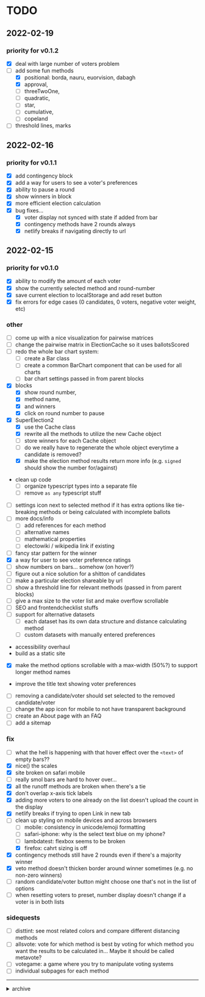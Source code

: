 # TODO
## 2022-02-19
### priority for v0.1.2
 - [x] deal with large number of voters problem
 - [ ] add some fun methods
    - [x] positional: borda, nauru, euorvision, dabagh
    - [x] approval, 
    - [ ] threeTwoOne, 
    - [ ] quadratic, 
    - [ ] star, 
    - [ ] cumulative,
    - [ ] copeland
 - [ ] threshold lines, marks

## 2022-02-16
### priority for v0.1.1
 - [x] add contingency block
 - [x] add a way for users to see a voter's preferences
 - [x] ability to pause a round
 - [x] show winners in block 
 - [x] more efficient election calculation
 - [x] bug fixes...
    - [x] voter display not synced with state if added from bar
    - [x] contingency methods have 2 rounds always
    - [x] netlify breaks if navigating directly to url

## 2022-02-15
### priority for v0.1.0
 - [x] ability to modify the amount of each voter
 - [x] show the currently selected method and round-number 
 - [x] save current election to localStorage and add reset button
 - [x] fix errors for edge cases (0 candidates, 0 voters, negative voter weight, etc)

### other
 - [ ] come up with a nice visualization for pairwise matrices
 - [ ] change the pairwise matrix in ElectionCache so it uses ballotsScored
 - [ ] redo the whole bar chart system:
    - [ ] create a Bar class
    - [ ] create a common BarChart component that can be used for all charts
    - [ ] bar chart settings passed in from parent blocks
 - [x] blocks
    - [x] show round number, 
    - [x] method name, 
    - [x] and winners
    - [x] click on round number to pause
 - [x] SuperElection2
    - [x] use the Cache class 
    - [x] rewrite all the methods to utilize the new Cache object
    - [ ] store winners for each Cache object
    - [ ] do we really have to regenerate the whole object everytime a candidate is removed? 
    - [x] make the election method results return more info (e.g. `signed` should show the number for/against)
 - clean up code
    - [ ] organize typescript types into a separate file
    - [ ] remove `as any` typescript stuff
 - [ ] settings icon next to selected method if it has extra options like tie-breaking methods or being calculated with incomplete ballots
 - [ ] more docs/info
    - [ ] add references for each method
    - [ ] alternative names
    - [ ] mathematical properties
    - [ ] electowiki / wikipedia link if existing 
 - [ ] fancy star pattern for the winner 
 - [x] a way for user to see voter preference ratings 
 - [ ] show numbers on bars... somehow (on hover?)
 - [ ] figure out a nice solution for a shitton of candidates 
 - [ ] make a particular election shareable by url
 - [ ] show a threshold line for relevant methods (passed in from parent blocks)
 - [ ] give a max size to the voter list and make overflow scrollable 
 - [ ] SEO and frontendchecklist stuffs
 - [ ] support for alternative datasets
    - [ ] each dataset has its own data structure and distance calculating method
    - [ ] custom datasets with manually entered preferences
 - accessibility overhaul
 - build as a static site
 - [x] make the method options scrollable with a max-width (50%?) to support longer method names
 - improve the title text showing voter preferences
 - [ ] removing a candidate/voter should set selected to the removed candidate/voter
 - [ ] change the app icon for mobile to not have transparent background
 - [ ] create an About page with an FAQ
 - [ ] add a sitemap

### fix
 - [ ] what the hell is happening with that hover effect over the `<text>` of empty bars??
 - [x] nice() the scales
 - [x] site broken on safari mobile
 - [ ] really smol bars are hard to hover over... 
 - [x] all the runoff methods are broken when there's a tie
 - [x] don't overlap x-axis tick labels
 - [x] adding more voters to one already on the list doesn't upload the count in the display 
 - [x] netlify breaks if trying to open Link in new tab
 - [ ] clean up styling on mobile devices and across browsers
    - [ ] mobile: consistency in unicode/emoji formatting
    - [ ] safari-iphone: why is the select text blue on my iphone?
    - [ ] lambdatest: flexbox seems to be broken
    - [x] firefox: cahrt sizing is off
 - [x] contingency methods still have 2 rounds even if there's a majority winner
 - [x] veto method doesn't thicken border around winner sometimes (e.g. no non-zero winners)
 - [ ] random candidate/voter button might choose one that's not in the list of options 
 - [ ] when resetting voters to preset, number display doesn't change if a voter is in both lists

### sidequests
 - [ ] disttint: see most related colors and compare different distancing methods
 - [ ] allsvote: vote for which method is best by voting for which method you want the results to be calculated in... Maybe it should be called metavote?
 - [ ] votegame: a game where you try to manipulate voting systems 
 - [ ] individual subpages for each method

---

<details>
<summary>archive</summary>

## 2022-02-13
### Smol
 - [ ] make `signed` method return the number of votes for and against each candidate
   - [ ] show marks on its graphic
 - [ ] mark the negative and positive votes for `vfa` 
 - input
   - [ ] allow modification of the number for each voter
   - [ ] on hover over voters, show their ballots
   - [ ] allow other datasets (colors:xkcd, colors:culi, colors:html, cities)
   - [ ] allow for CUSTOM voters
 - [ ] useLocalStorage to save inputs. Also, add a reset button
 - [x] start keeping a changelog
 - [x] x-axis ticks: dynamic positioning 
 - [ ] x-axis ticks: don't overlap other ticks
 - [ ] chart blocks: show the full name of current method + round number + winner(s)

### Biggo 
 - **Build as static site**
   - [ ] fix SPA for gh-pages (https://github.com/rafgraph/spa-github-pages) 
 - **Testing**
   - [ ] unit testing for each method
 - **Docs**

### Sidequests
 - disttint page 
 - allsvote page

</details>